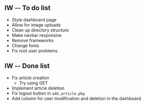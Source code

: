 ## IW -- To do list

* Style dashboard page
* Allow for image uploads
* Clean up directory structure
* Make navbar responsive
* Remove frameworks
* Change fonts
* Fix root user problems

## IW -- Done list
* Fix article creation
    - Try using GET
* Implement article deletion
* Fix logout button in `add_article.php` 
* Add column for user modification and deletion in the dashboard
